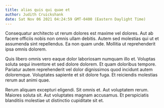 ```yaml
---
title: alias quis qui quae et
author: Judith Cruickshank
date: Sat Nov 06 2021 04:24:59 GMT-0400 (Eastern Daylight Time)
---
```

Consequatur architecto ut rerum dolores est maxime vel dolores. Aut ab facere officiis nobis non omnis ullam debitis. Autem sed molestias qui ut et assumenda sint repellendus. Ea non quam unde. Mollitia ut reprehenderit ipsa omnis dolorem.

 Quis libero omnis vero eaque dolor laboriosam numquam illo et. Voluptas soluta sequi inventore et sed dolore dolorem. Et quam doloribus tempore. Pariatur autem reprehenderit vel dolor dignissimos quod incidunt autem doloremque. Voluptates sapiente et sit dolore fuga. Et reiciendis molestias rerum aut animi quae.

 Rerum aliquam excepturi eligendi. Sit omnis et. Aut voluptatem rerum. Maiores soluta sit. Aut voluptates magnam accusamus. Et perspiciatis blanditiis molestiae ut distinctio cupiditate sit et.